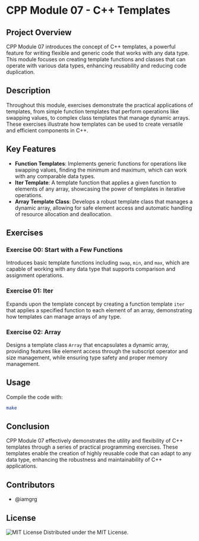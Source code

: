 # CPP Module 07 - C++ Templates

## Project Overview

CPP Module 07 introduces the concept of C++ templates, a powerful feature for writing flexible and generic code that works with any data type. This module focuses on creating template functions and classes that can operate with various data types, enhancing reusability and reducing code duplication.

## Description

Throughout this module, exercises demonstrate the practical applications of templates, from simple function templates that perform operations like swapping values, to complex class templates that manage dynamic arrays. These exercises illustrate how templates can be used to create versatile and efficient components in C++.

## Key Features

- **Function Templates**: Implements generic functions for operations like swapping values, finding the minimum and maximum, which can work with any comparable data types.
- **Iter Template**: A template function that applies a given function to elements of any array, showcasing the power of templates in iterative operations.
- **Array Template Class**: Develops a robust template class that manages a dynamic array, allowing for safe element access and automatic handling of resource allocation and deallocation.

## Exercises

### Exercise 00: Start with a Few Functions

Introduces basic template functions including `swap`, `min`, and `max`, which are capable of working with any data type that supports comparison and assignment operations.

### Exercise 01: Iter

Expands upon the template concept by creating a function template `iter` that applies a specified function to each element of an array, demonstrating how templates can manage arrays of any type.

### Exercise 02: Array

Designs a template class `Array` that encapsulates a dynamic array, providing features like element access through the subscript operator and size management, while ensuring type safety and proper memory management.

## Usage

Compile the code with:

```bash
make
```

## Conclusion

CPP Module 07 effectively demonstrates the utility and flexibility of C++ templates through a series of practical programming exercises. These templates enable the creation of highly reusable code that can adapt to any data type, enhancing the robustness and maintainability of C++ applications.

## Contributors

- @iamgrg

## License

![MIT License](https://img.shields.io/badge/license-MIT-green)
Distributed under the MIT License.
